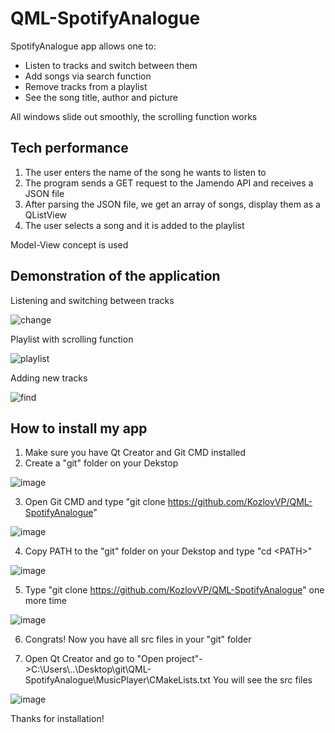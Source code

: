 # QML-SpotifyAnalogue
SpotifyAnalogue app allows one to:
* Listen to tracks and switch between them
* Add songs via search function
* Remove tracks from a playlist
* See the song title, author and picture

All windows slide out smoothly, the scrolling function works

## Tech performance
1) The user enters the name of the song he wants to listen to
2) The program sends a GET request to the Jamendo API and receives a JSON file
3) After parsing the JSON file, we get an array of songs, display them as a QListView
4) The user selects a song and it is added to the playlist

Model-View concept is used

## Demonstration of the application
Listening and switching between tracks

![change](https://github.com/KozlovVP/QML-SpotifyAnalogue/assets/114473389/b6bd5b48-6964-4f5a-a6fd-8adfffb3a6ac)

Playlist with scrolling function

![playlist](https://github.com/KozlovVP/QML-SpotifyAnalogue/assets/114473389/28a1142a-ad54-4363-a444-32568d095951)

Adding new tracks

![find](https://github.com/KozlovVP/QML-SpotifyAnalogue/assets/114473389/41695fff-a2d5-4601-a010-36e1745858f8)


## How to install my app
1) Make sure you have Qt Creator and Git CMD installed
2) Create a "git" folder on your Dekstop

![image](https://github.com/KozlovVP/Qt-EmployeeMonitoring/assets/114473389/45e6e0d7-e09b-4fd8-9c74-55246530dcb9)

3) Open Git CMD and type "git clone https://github.com/KozlovVP/QML-SpotifyAnalogue"

![image](https://github.com/KozlovVP/QML-SpotifyAnalogue/assets/114473389/8b8be92c-5520-4c5d-b48d-0103a2cae538)

4) Copy PATH to the "git" folder on your Dekstop and type "cd \<PATH\>"

![image](https://github.com/KozlovVP/QML-SpotifyAnalogue/assets/114473389/c396cf61-4554-460c-93c0-344b10681a81)

5) Type "git clone https://github.com/KozlovVP/QML-SpotifyAnalogue" one more time

![image](https://github.com/KozlovVP/QML-SpotifyAnalogue/assets/114473389/ed70ef1f-4ffa-4372-85c6-62d7faef2258)

6) Congrats! Now you have all src files in your "git" folder

7) Open Qt Creator and go to "Open project"->C:\Users\\..\Desktop\git\QML-SpotifyAnalogue\MusicPlayer\CMakeLists.txt
You will see the src files

![image](https://github.com/KozlovVP/QML-SpotifyAnalogue/assets/114473389/a39b6521-b89f-4d81-ad6c-6cca81de2536)

Thanks for installation!
